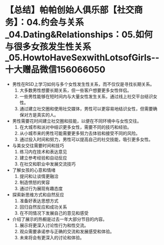 # 【总结】帕帕创始人俱乐部【社交商务】：04.约会与关系_04.Dating&Relationships：05.如何与很多女孩发生性关系_05.HowtoHaveSexwithLotsofGirls--十大赠品微信156066050

-   男性在RSD上学习如何与多个女性发生性关系，而不仅仅是寻找长期关系。
    1.  大多数男性想要长期关系，但一些客户想要更多女性伴侣。
    2.  一些男性能够在短时间内与大量女性发生关系，通过线上社交平台结识女性。
    3.  通过建立社交圈和使用社交媒体，男性可以更容易地结识女性，但需要确保对方是真实的人。
-   男性需要花时间建立社交圈和技能，以便在不同环境中与女性交往。
    1.  在大城市和派对中结识更多女性，需要不同的技巧和经验。
    2.  从小城市来的男性可能需要更多努力去体验和接受不同的风险。
    3.  通过投入时间和努力，男性可以提高自己的社交技能，吸引更多女性。
-   与美女交往需要时间和技巧
    1.  练习内在技术和表达意见
    2.  建立参考经验和自动反应
    3.  在社交和职业中发展交流技巧
-   了解女孩的心意和情绪
    1.  提问和让谈情更融洽
    2.  制造愤怒的笑容
    3.  通过行为展现有趣态度
-   探索新思维方式和自然反应
    1.  准备好表达思想方式
    2.  回归自然反应和成功关系
    3.  在不同情况下发展自己的意见和感受
-   介绍了展示的热橱是过去一年大部分节目的内容。
    1.  展示将更深入讨论性行为和性交流。
    2.  观众需要承诺参与正确的交流和发展感受和体验。
    3.  未来将会有更深入的讨论和体验。
